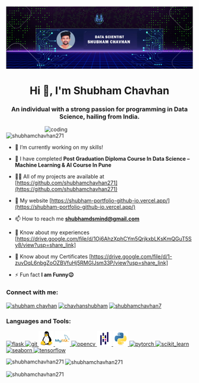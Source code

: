 ![Logo](https://github.com/shubhamchavhan271/shubhamchavhan271/blob/main/Github%20Banner%20shubham.jpg)
<h1 align="center">Hi 👋, I'm Shubham Chavhan</h1>
<h3 align="center">An individual with a strong passion for programming in Data Science, hailing from India.</h3>

<img align="right" alt="coding" width="400" src="https://user-images.githubusercontent.com/55389276/140866485-8fb1c876-9a8f-4d6a-98dc-08c4981eaf70.gif">

<p align="left"> <img src="https://komarev.com/ghpvc/?username=shubhamchavhan271&label=Profile%20views&color=0e75b6&style=flat" alt="shubhamchavhan271" /> </p>

- 🔭 I’m currently working on my skills!

- 🌱 I have completed **Post Graduation Diploma Course In Data Science – Machine Learning & AI Course In Pune**

- 👨‍💻 All of my projects are available at [https://github.com/shubhamchavhan271](https://github.com/shubhamchavhan271)

- 📝 My website [https://shubham-portfolio-github-io.vercel.app/](https://shubham-portfolio-github-io.vercel.app/)

- 📫 How to reach me **shubhamdsmind@gmail.com**

- 📄 Know about my experiences [https://drive.google.com/file/d/1Oj6AhzXphCYm5QrjkxbLKsKmQGuT5Sy8/view?usp=share_link]
- 📄 Know about my Certificates [https://drive.google.com/file/d/1-zuvDqL6nbgZoOZBVfuHj5RMGIJsm33P/view?usp=share_link]
- ⚡ Fun fact **I am Funny😉**

<h3 align="left">Connect with me:</h3>
<p align="left">
<a href="https://www.linkedin.com/in/shubhamchavhan" target="blank"><img align="center" src="https://raw.githubusercontent.com/rahuldkjain/github-profile-readme-generator/master/src/images/icons/Social/linked-in-alt.svg" alt="shubham chavhan" height="30" width="40" /></a>
<a href="https://kaggle.com/chavhanshubham" target="blank"><img align="center" src="https://raw.githubusercontent.com/rahuldkjain/github-profile-readme-generator/master/src/images/icons/Social/kaggle.svg" alt="chavhanshubham" height="30" width="40" /></a>
<a href="https://instagram.com/shubhamchavhan7" target="blank"><img align="center" src="https://raw.githubusercontent.com/rahuldkjain/github-profile-readme-generator/master/src/images/icons/Social/instagram.svg" alt="shubhamchavhan7" height="30" width="40" /></a>
</p>

<h3 align="left">Languages and Tools:</h3>
<p align="left"> <a href="https://flask.palletsprojects.com/" target="_blank" rel="noreferrer"> <img src="https://www.vectorlogo.zone/logos/pocoo_flask/pocoo_flask-icon.svg" alt="flask" width="40" height="40"/> </a> <a href="https://git-scm.com/" target="_blank" rel="noreferrer"> <img src="https://www.vectorlogo.zone/logos/git-scm/git-scm-icon.svg" alt="git" width="40" height="40"/> </a> <a href="https://www.linux.org/" target="_blank" rel="noreferrer"> <img src="https://raw.githubusercontent.com/devicons/devicon/master/icons/linux/linux-original.svg" alt="linux" width="40" height="40"/> </a> <a href="https://www.mysql.com/" target="_blank" rel="noreferrer"> <img src="https://raw.githubusercontent.com/devicons/devicon/master/icons/mysql/mysql-original-wordmark.svg" alt="mysql" width="40" height="40"/> </a> <a href="https://opencv.org/" target="_blank" rel="noreferrer"> <img src="https://www.vectorlogo.zone/logos/opencv/opencv-icon.svg" alt="opencv" width="40" height="40"/> </a> <a href="https://pandas.pydata.org/" target="_blank" rel="noreferrer"> <img src="https://raw.githubusercontent.com/devicons/devicon/2ae2a900d2f041da66e950e4d48052658d850630/icons/pandas/pandas-original.svg" alt="pandas" width="40" height="40"/> </a> <a href="https://www.python.org" target="_blank" rel="noreferrer"> <img src="https://raw.githubusercontent.com/devicons/devicon/master/icons/python/python-original.svg" alt="python" width="40" height="40"/> </a> <a href="https://pytorch.org/" target="_blank" rel="noreferrer"> <img src="https://www.vectorlogo.zone/logos/pytorch/pytorch-icon.svg" alt="pytorch" width="40" height="40"/> </a> <a href="https://scikit-learn.org/" target="_blank" rel="noreferrer"> <img src="https://upload.wikimedia.org/wikipedia/commons/0/05/Scikit_learn_logo_small.svg" alt="scikit_learn" width="40" height="40"/> </a> <a href="https://seaborn.pydata.org/" target="_blank" rel="noreferrer"> <img src="https://seaborn.pydata.org/_images/logo-mark-lightbg.svg" alt="seaborn" width="40" height="40"/> </a> <a href="https://www.tensorflow.org" target="_blank" rel="noreferrer"> <img src="https://www.vectorlogo.zone/logos/tensorflow/tensorflow-icon.svg" alt="tensorflow" width="40" height="40"/> </a> </p>

<p><img align="left" src="https://github-readme-stats.vercel.app/api/top-langs?username=shubhamchavhan271&show_icons=true&locale=en&layout=compact" alt="shubhamchavhan271" /></p>

<p>&nbsp;<img align="center" src="https://github-readme-stats.vercel.app/api?username=shubhamchavhan271&show_icons=true&locale=en" alt="shubhamchavhan271" /></p>

<p><img align="center" src="https://github-readme-streak-stats.herokuapp.com/?user=shubhamchavhan271&" alt="shubhamchavhan271" /></p>
